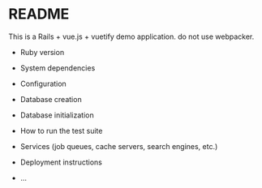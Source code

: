 # README

This is a Rails + vue.js + vuetify demo application. do not use webpacker.

* Ruby version

* System dependencies

* Configuration

* Database creation

* Database initialization

* How to run the test suite

* Services (job queues, cache servers, search engines, etc.)

* Deployment instructions

* ...
